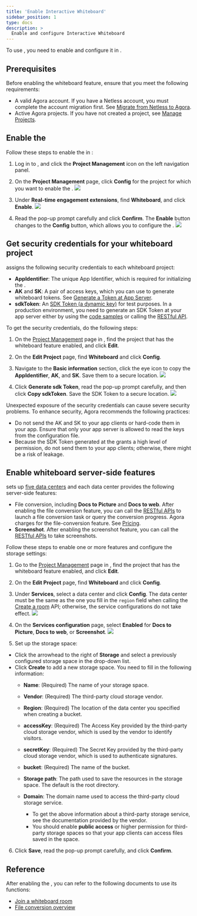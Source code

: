 ```yaml
---
title: 'Enable Interactive Whiteboard'
sidebar_position: 1
type: docs
description: >
  Enable and configure Interactive Whiteboard
---
```


To use <Vg k="WHITE" />, you need to enable and configure it in [<Vg k="CONSOLE" />](https://console.agora.io/#onboarding).

## Prerequisites

Before enabling the whiteboard feature, ensure that you meet the following requirements:
- A valid Agora account. If you have a Netless account, you must complete the account migration first. See [Migrate from Netless to Agora](../develop/migration-guide).
- Active Agora projects. If you have not created a project, see <a href="https://docs.agora.io/en/Agora%20Platform/manage_projects?platform=All%20Platforms">Manage Projects</a >.

## Enable the <Vg k="WHITE" />

Follow these steps to enable the <Vg k="WHITE" /> in <Vg k="CONSOLE" />:

1. Log in to [<Vg k="CONSOLE" />](https://console.agora.io/), and click the **Project Management** icon on the left navigation panel.

2. On the **Project Management** page, click **Config** for the project for which you want to enable the <Vg k="WHITE" />.
 ![](https://web-cdn.agora.io/docs-files/1641971710869)

3. Under **Real-time engagement extensions**, find **Whiteboard**, and click **Enable**.
 ![](https://web-cdn.agora.io/docs-files/1638182516342)

4. Read the pop-up prompt carefully and click **Confirm**. 
   The **Enable** button changes to the **Config** button, which allows you to configure the <Vg k="WHITE" />.
	 ![](https://web-cdn.agora.io/docs-files/1638182576182)

## Get security credentials for your whiteboard project

<Vg k="CONSOLE" /> assigns the following security credentials to each whiteboard project:

- **AppIdentifier**: The unique App Identifier, which is required for initializing the <Vg k="WHITE_SDK" />.
- **AK** and **SK**: A pair of access keys, which you can use to generate whiteboard tokens. See [Generate a Token at App Server](../develop/generate-token-app-server).
- **sdkToken**: An [SDK Token (a dynamic key)](./authentication-workflow) for test purposes. In a production environment, you need to generate an SDK Token at your app server either by using the [code samples](../develop/generate-token-app-server) or calling the [RESTful API](../develop/generate-token-rest). 

To get the security credentials, do the following steps:

1. On the [Project Management](https://console.agora.io/projects) page in <Vg k="CONSOLE" />, find the project that has the whiteboard feature enabled, and click **Edit**.

2. On the **Edit Project** page, find **Whiteboard** and click **Config**.

3. Navigate to the **Basic information** section, click the eye icon to copy the **AppIdentifier**, **AK**, and **SK**. Save them to a secure location.
   ![](https://web-cdn.agora.io/docs-files/1620392824592)

4. Click **Generate sdk Token**, read the pop-up prompt carefully, and then click **Copy sdkToken**. Save the SDK Token to a secure location.
   ![](https://web-cdn.agora.io/docs-files/1619518873012)
	
Unexpected exposure of the security credentials can cause severe security problems. To enhance security, Agora recommends the following practices:

- Do not send the AK and SK to your app clients or hard-code them in your app. Ensure that only your app server is allowed to read the keys from the configuration file.
- Because the SDK Token generated at the <Vg k="CONSOLE" /> grants a high level of permission, do not send them to your app clients; otherwise, there might be a risk of leakage.

## Enable whiteboard server-side features

<Vg k="WHITE" /> sets up [five data centers](../reference/security#network-geofencing) and each data center provides the following server-side features: 

- File conversion, including **Docs to Picture** and **Docs to web**. 
After enabling the file conversion feature, you can call the [RESTful APIs](../reference/whiteboard-api/file-conversion) to launch a file conversion task or query the conversion progress.
Agora charges for the file-conversion feature. See [Pricing](../reference/pricing).
- **Screenshot**. After enabling the screenshot feature, you can call the [RESTful APIs](../reference/whiteboard-api/screenshots) to take screenshots.

Follow these steps to enable one or more features and configure the storage settings:

1. Go to the [Project Management](https://console.agora.io/projects) page in <Vg k="CONSOLE" />, find the project that has the whiteboard feature enabled, and click **Edit**.

2. On the **Edit Project** page, find **Whiteboard** and click **Config**.

3. Under **Services**, select a data center and click **Config**. The data center must be the same as the one you fill in the `region` field when calling the [Create a room](../reference/whiteboard-api/room-management#create-a-room-post) API; otherwise, the service configurations do not take effect.
  ![](https://web-cdn.agora.io/docs-files/1658998783322)


4. On the **Services configuration** page, select **Enabled** for **Docs to Picture**, **Docs to web**, or **Screenshot**.
     ![](https://web-cdn.agora.io/docs-files/1637660984577)






5. Set up the storage space:
- Click the arrowhead to the right of **Storage** and select a previously configured storage space in the drop-down list.
- Click **Create** to add a new storage space. You need to fill in the following information:
   - **Name**: (Required) The name of your storage space.
   - **Vendor**: (Required) The third-party cloud storage vendor. 
   - **Region**: (Required) The location of the data center you specified when creating a bucket.
   - **accessKey**: (Required) The Access Key provided by the third-party cloud storage vendor, which is used by the vendor to identify visitors.
   - **secretKey**: (Required) The Secret Key provided by the third-party cloud storage vendor, which is used to authenticate signatures.
   - **bucket**: (Required) The name of the bucket.
   - **Storage path**: The path used to save the resources in the storage space. The default is the root directory.
   - **Domain**: The domain name used to access the third-party cloud storage service.
 
        - To get the above information about a third-party storage service, see the documentation provided by the vendor.
        - You should enable **public access** or higher permission for third-party storage spaces so that your app clients can access files saved in the space.
 
6. Click **Save**, read the pop-up prompt carefully, and click **Confirm**.

## Reference
After enabling the <Vg k="WHITE" />, you can refer to the following documents to use its functions:
- [Join a whiteboard room](../get-started/get-started-sdk)
- [File conversion overview](../reference/whiteboard-api/file-conversion)
